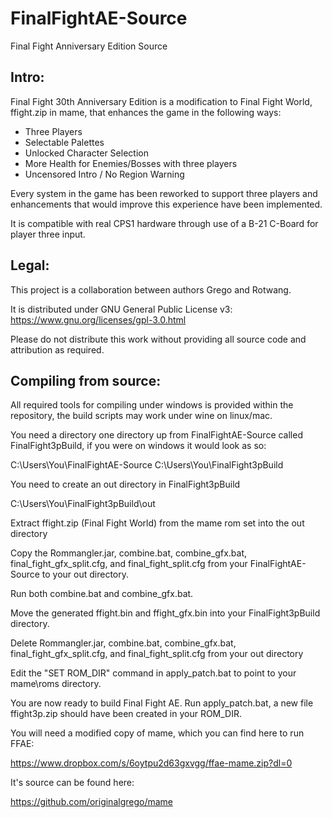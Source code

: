 # FinalFightAE-Source
Final Fight Anniversary Edition Source

## Intro:

Final Fight 30th Anniversary Edition is a modification to Final Fight World, ffight.zip in mame, that enhances the game in the following ways:

 * Three Players
 * Selectable Palettes
 * Unlocked Character Selection
 * More Health for Enemies/Bosses with three players
 * Uncensored Intro / No Region Warning
 
Every system in the game has been reworked to support three players and enhancements that would improve this experience have been implemented.

It is compatible with real CPS1 hardware through use of a B-21 C-Board for player three input.

## Legal:

This project is a collaboration between authors Grego and Rotwang.

It is distributed under GNU General Public License v3: https://www.gnu.org/licenses/gpl-3.0.html

Please do not distribute this work without providing all source code and attribution as required.

## Compiling from source:

All required tools for compiling under windows is provided within the repository, the build scripts may work under wine on linux/mac.

You need a directory one directory up from FinalFightAE-Source called FinalFight3pBuild, if you were on windows it would look as so:

C:\Users\You\FinalFightAE-Source
C:\Users\You\FinalFight3pBuild

You need to create an out directory in FinalFight3pBuild

C:\Users\You\FinalFight3pBuild\out

Extract ffight.zip (Final Fight World) from the mame rom set into the out directory

Copy the Rommangler.jar, combine.bat, combine_gfx.bat, final_fight_gfx_split.cfg, and final_fight_split.cfg from your FinalFightAE-Source to your out directory.

Run both combine.bat and combine_gfx.bat.

Move the generated ffight.bin and ffight_gfx.bin into your FinalFight3pBuild directory.

Delete Rommangler.jar, combine.bat, combine_gfx.bat, final_fight_gfx_split.cfg, and final_fight_split.cfg from your out directory

Edit the "SET ROM_DIR" command in apply_patch.bat to point to your mame\roms directory.

You are now ready to build Final Fight AE.  Run apply_patch.bat, a new file ffight3p.zip should have been created in your ROM_DIR.

You will need a modified copy of mame, which you can find here to run FFAE:

https://www.dropbox.com/s/6oytpu2d63gxvgg/ffae-mame.zip?dl=0

It's source can be found here:

https://github.com/originalgrego/mame